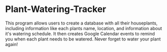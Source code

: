 # Plant-Watering-Tracker

This program allows users to create a database with all their houseplants, including information like each plants name, location, and information about it's watering schedule. It then creates Google Calendar events to remind you when each plant needs to be watered. Never forget to water your plant again!

